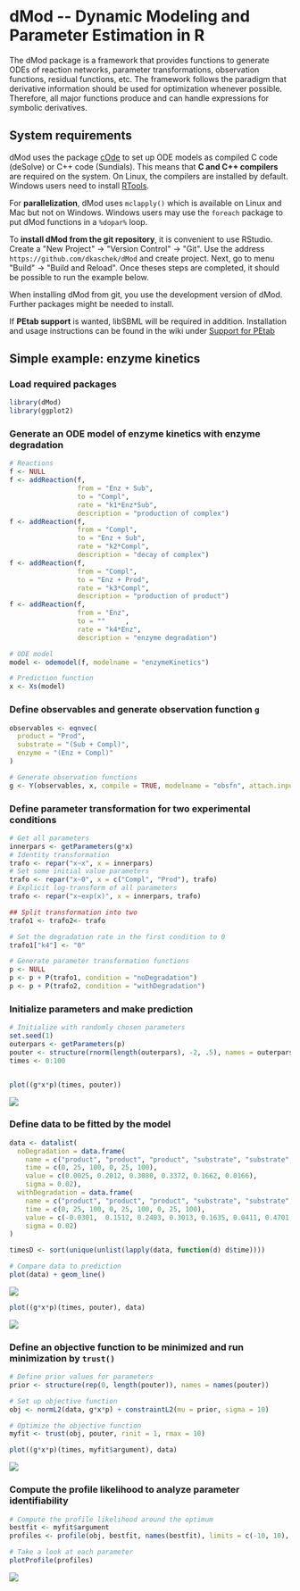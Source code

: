 # dMod -- Dynamic Modeling and Parameter Estimation in R

The dMod package is a framework that provides functions to generate ODEs of reaction networks, parameter transformations, observation functions, residual functions, etc. The framework follows the paradigm that derivative information should be used for optimization whenever possible. Therefore, all major functions produce and can handle expressions for symbolic derivatives.

## System requirements

dMod uses the package [cOde](https://github.com/dkaschek/cOde) to set up ODE models as compiled C code (deSolve) or C++ code (Sundials). This means that **C and C++ compilers** are required on the system. On Linux, the compilers are installed by default. Windows users need to install [RTools](https://cran.r-project.org/bin/windows/Rtools/).

For **parallelization**, dMod uses `mclapply()` which is available on Linux and Mac but not on Windows. Windows users may use the `foreach` package to put dMod functions in a `%dopar%` loop.

To **install dMod from the git repository**, it is convenient to use RStudio. Create a "New Project" -> "Version Control" -> "Git". Use the address `https://github.com/dkaschek/dMod` and create project. Next, go to menu "Build" -> "Build and Reload". Once theses steps are completed, it should be possible to run the example below.

When installing dMod from git, you use the development version of dMod. Further packages might be needed to install. 

If **PEtab support** is wanted, libSBML will be required in addition. Installation and usage instructions can be found in the wiki under [Support for PEtab](https://github.com/dkaschek/dMod/wiki/Support-for-PEtab)

## Simple example: enzyme kinetics

### Load required packages

```r
library(dMod)
library(ggplot2)
```

### Generate an ODE model of enzyme kinetics with enzyme degradation

```r
# Reactions
f <- NULL
f <- addReaction(f, 
                 from = "Enz + Sub", 
                 to = "Compl", 
                 rate = "k1*Enz*Sub",
                 description = "production of complex")
f <- addReaction(f, 
                 from = "Compl", 
                 to = "Enz + Sub", 
                 rate = "k2*Compl",
                 description = "decay of complex")
f <- addReaction(f, 
                 from = "Compl", 
                 to = "Enz + Prod", 
                 rate = "k3*Compl",
                 description = "production of product")
f <- addReaction(f, 
                 from = "Enz", 
                 to = ""     , 
                 rate = "k4*Enz",
                 description = "enzyme degradation")

# ODE model
model <- odemodel(f, modelname = "enzymeKinetics")

# Prediction function
x <- Xs(model)
```

### Define observables and generate observation function `g`

```r
observables <- eqnvec(
  product = "Prod", 
  substrate = "(Sub + Compl)", 
  enzyme = "(Enz + Compl)"
)

# Generate observation functions
g <- Y(observables, x, compile = TRUE, modelname = "obsfn", attach.input = FALSE)
```

### Define parameter transformation for two experimental conditions

```r
# Get all parameters
innerpars <- getParameters(g*x)
# Identity transformation
trafo <- repar("x~x", x = innerpars)
# Set some initial value parameters
trafo <- repar("x~0", x = c("Compl", "Prod"), trafo)
# Explicit log-transform of all parameters
trafo <- repar("x~exp(x)", x = innerpars, trafo)

## Split transformation into two
trafo1 <- trafo2<- trafo

# Set the degradation rate in the first condition to 0
trafo1["k4"] <- "0"

# Generate parameter transformation functions
p <- NULL
p <- p + P(trafo1, condition = "noDegradation")
p <- p + P(trafo2, condition = "withDegradation")
```

### Initialize parameters and make prediction

```r
# Initialize with randomly chosen parameters
set.seed(1)
outerpars <- getParameters(p)
pouter <- structure(rnorm(length(outerpars), -2, .5), names = outerpars)
times <- 0:100


plot((g*x*p)(times, pouter))
```

![](README_files/figure-html/prediction-1.png)<!-- -->

### Define data to be fitted by the model

```r
data <- datalist(
  noDegradation = data.frame(
    name = c("product", "product", "product", "substrate", "substrate", "substrate"),
    time = c(0, 25, 100, 0, 25, 100),
    value = c(0.0025, 0.2012, 0.3080, 0.3372, 0.1662, 0.0166),
    sigma = 0.02),
  withDegradation = data.frame(
    name = c("product", "product", "product", "substrate", "substrate", "substrate", "enzyme", "enzyme", "enzyme"),
    time = c(0, 25, 100, 0, 25, 100, 0, 25, 100),
    value = c(-0.0301,  0.1512, 0.2403, 0.3013, 0.1635, 0.0411, 0.4701, 0.2001, 0.0383),
    sigma = 0.02)
)

timesD <- sort(unique(unlist(lapply(data, function(d) d$time))))

# Compare data to prediction
plot(data) + geom_line()
```

![](README_files/figure-html/data-1.png)<!-- -->

```r
plot((g*x*p)(times, pouter), data)
```

![](README_files/figure-html/data-2.png)<!-- -->

### Define an objective function to be minimized and run minimization by `trust()`

```r
# Define prior values for parameters
prior <- structure(rep(0, length(pouter)), names = names(pouter))

# Set up objective function
obj <- normL2(data, g*x*p) + constraintL2(mu = prior, sigma = 10)

# Optimize the objective function
myfit <- trust(obj, pouter, rinit = 1, rmax = 10)

plot((g*x*p)(times, myfit$argument), data)
```

![](README_files/figure-html/trust-1.png)<!-- -->


### Compute the profile likelihood to analyze parameter identifiability

```r
# Compute the profile likelihood around the optimum
bestfit <- myfit$argument
profiles <- profile(obj, bestfit, names(bestfit), limits = c(-10, 10), cores = 4)

# Take a look at each parameter
plotProfile(profiles)
```

![](README_files/figure-html/profiles-1.png)<!-- -->


